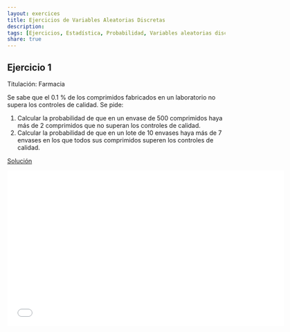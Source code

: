 ```yaml
---
layout: exercices
title: Ejercicios de Variables Aleatorias Discretas
description:
tags: [Ejercicios, Estadística, Probabilidad, Variables aleatorias discretas]
share: true
---
```


## Ejercicio 1
Titulación: Farmacia

Se sabe que el 0.1 % de los comprimidos fabricados en un laboratorio no supera los controles de calidad. 
Se pide:

1. Calcular la probabilidad de que en un envase de 500 comprimidos haya más de 2 comprimidos que no superan los controles de calidad.
2. Calcular la probabilidad de que en un lote de 10 envases haya más de 7 envases en los que todos sus comprimidos superen los controles de calidad.

[Solución](vad-2013-01-24-sol.pdf) 

<iframe src="//www.youtube.com/embed/49i-So_DvbY" width="640" height="360" frameborder="0"> </iframe>

